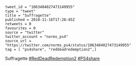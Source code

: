 ```
tweet_id = "1063484027473149955"
type = "tweet"
title = "Suffragette"
published = 2018-11-16T17:28:45Z
retweets = 0
favourites = 0
source = "twitter"
twitter_account = "norms_ps4"
source_url = "https://twitter.com/norms_ps4/status/1063484027473149955"
tag = [ "ps4share", "reddeadredemption2",]
```

Suffragette [#RedDeadRedemption2](/tags/reddeadredemption2/) [#PS4share](/tags/ps4share/)

<p class='image'><img src='http://mnf.m17s.net/2018/11/16/DsJBFboXQAA1iK_.jpg' alt=''></p>

